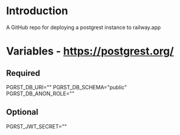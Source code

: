 # Introduction
A GitHub repo for deploying a postgrest instance to railway.app

# Variables - https://postgrest.org/

## Required
PGRST_DB_URI=""
PGRST_DB_SCHEMA="public"
PGRST_DB_ANON_ROLE=""

## Optional
PGRST_JWT_SECRET=""
